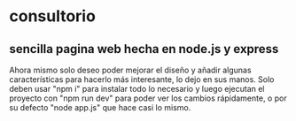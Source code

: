 # consultorio
## sencilla pagina web hecha en node.js y express

Ahora mismo solo deseo poder mejorar el diseño y añadir algunas características para hacerlo más interesante, lo dejo en sus manos.
Solo deben usar "npm i" para instalar todo lo necesario y luego ejecutan el proyecto con "npm run dev" para poder ver los cambios rápidamente, o por su defecto "node app.js" que hace casi lo mismo.
